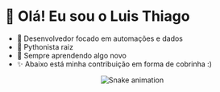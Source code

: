 # 👋 Olá! Eu sou o Luis Thiago

- 🎯 Desenvolvedor focado em automações e dados
- 🐍 Pythonista raiz
- 🧠 Sempre aprendendo algo novo
- ✨ Abaixo está minha contribuição em forma de cobrinha :)

<div align="center">
  <img src="https://raw.githubusercontent.com/LuisThiago858/luistiago/output/snake.svg" alt="Snake animation" />
</div>

